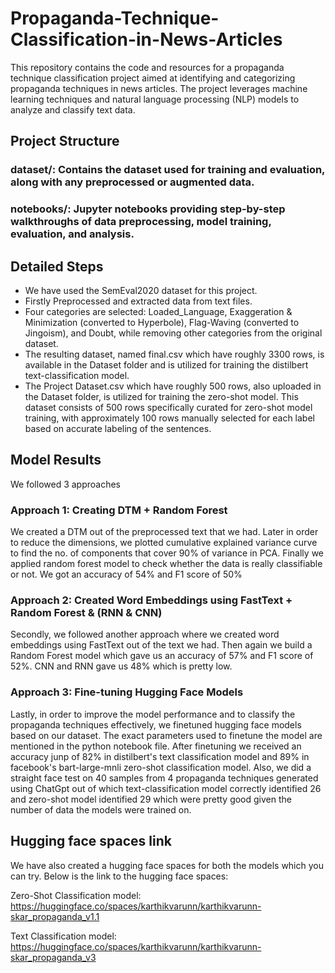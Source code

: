 # Propaganda-Technique-Classification-in-News-Articles
This repository contains the code and resources for a propaganda technique classification project aimed at identifying and categorizing propaganda techniques in news articles. The project leverages machine learning techniques and natural language processing (NLP) models to analyze and classify text data.

## Project Structure
### dataset/: Contains the dataset used for training and evaluation, along with any preprocessed or augmented data.

### notebooks/: Jupyter notebooks providing step-by-step walkthroughs of data preprocessing, model training, evaluation, and analysis.

## Detailed Steps

- We have used the SemEval2020 dataset for this project.
- Firstly Preprocessed and extracted data from text files.
- Four categories are selected: Loaded_Language, Exaggeration & Minimization (converted to Hyperbole), Flag-Waving (converted to Jingoism), and Doubt, while removing other categories from the original dataset.
- The resulting dataset, named final.csv which have roughly 3300 rows, is available in the Dataset folder and is utilized for training the distilbert text-classification model.
- The Project Dataset.csv which have roughly 500 rows, also uploaded in the Dataset folder, is utilized for training the zero-shot model. This dataset consists of 500 rows specifically curated for zero-shot model training, with approximately 100 rows manually selected for each label based on accurate labeling of the sentences.

## Model Results 

We followed 3 approaches

### Approach 1: Creating DTM + Random Forest

We created a DTM out of the preprocessed text that we had. Later in order to reduce the dimensions, we plotted cumulative explained variance curve to find the no. of components that cover 90% of variance in PCA. Finally we applied random forest model to check whether the data is really classifiable or not. We got an accuracy of 54% and F1 score of 50%

### Approach 2: Created Word Embeddings using FastText + Random Forest & (RNN & CNN)

Secondly, we followed another approach where we created word embeddings using FastText out of the text we had. Then again we build a Random Forest model which gave us an accuracy of 57% and F1 score of 52%. CNN and RNN gave us 48% which is pretty low.

### Approach 3: Fine-tuning Hugging Face Models

Lastly, in order to improve the model performance and to classify the propaganda techniques effectively, we finetuned hugging face models based on our dataset. The exact parameters used to finetune the model are mentioned in the python notebook file. After finetuning we received an accuracy junp of 82% in distilbert's text classification model and 89% in facebook's bart-large-mnli zero-shot classification model. Also, we did a straight face test on 40 samples from 4 propaganda techniques generated using ChatGpt out of which text-classification model correctly identified 26 and zero-shot model identified 29 which were pretty good given the number of data the models were trained on.

## Hugging face spaces link

We have also created a hugging face spaces for both the models which you can try. Below is the link to the hugging face spaces:

Zero-Shot Classification model: https://huggingface.co/spaces/karthikvarunn/karthikvarunn-skar_propaganda_v1.1

Text Classification model: https://huggingface.co/spaces/karthikvarunn/karthikvarunn-skar_propaganda_v3
